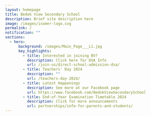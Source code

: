 ```yaml
---
layout: homepage
title: Bedok View Secondary School
description: Brief site description here
image: /images/isomer-logo.svg
permalink: /
notification: ""
sections:
  - hero:
      background: /images/Main_Page___L1.jpg
      key_highlights:
        - title: Interested in joining BV?
          description: Click here for DSA Info
          url: /join-us/direct-school-admission-dsa/
        - title: Teachers' Day 2024
          description: ""
          url: /teachers-day-2024/
        - title: Latest Happenings
          description: See more at our Facebook page
          url: https://www.facebook.com/BedokViewSecondarySchool
        - title: End-of-Year Examination Timetable 2024
          description: Click for more announcements
          url: partnerships/info-for-parents-and-students/
---
```

